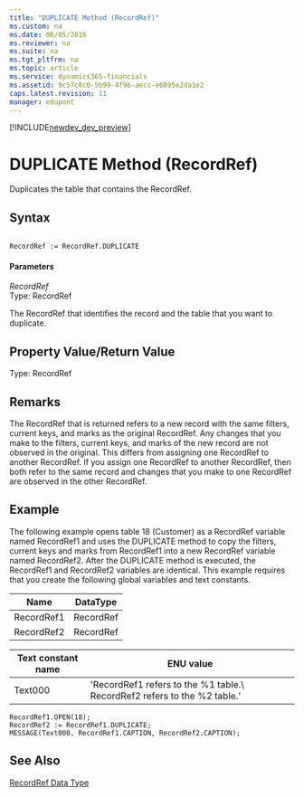 ```yaml
---
title: "DUPLICATE Method (RecordRef)"
ms.custom: na
ms.date: 06/05/2016
ms.reviewer: na
ms.suite: na
ms.tgt_pltfrm: na
ms.topic: article
ms.service: dynamics365-financials
ms.assetid: 9c57c8c0-5b99-4f9b-aecc-e6895e2da1e2
caps.latest.revision: 11
manager: edupont
---
```


[!INCLUDE[newdev_dev_preview](../includes/newdev_dev_preview.md)]

# DUPLICATE Method (RecordRef)
Duplicates the table that contains the RecordRef.  
  
## Syntax  
  
```  
  
RecordRef := RecordRef.DUPLICATE  
```  
  
#### Parameters  
 *RecordRef*  
 Type: RecordRef  
  
 The RecordRef that identifies the record and the table that you want to duplicate.  
  
## Property Value/Return Value  
 Type: RecordRef  
  
## Remarks  
 The RecordRef that is returned refers to a new record with the same filters, current keys, and marks as the original RecordRef. Any changes that you make to the filters, current keys, and marks of the new record are not observed in the original. This differs from assigning one RecordRef to another RecordRef. If you assign one RecordRef to another RecordRef, then both refer to the same record and changes that you make to one RecordRef are observed in the other RecordRef.  
  
## Example  
 The following example opens table 18 \(Customer\) as a RecordRef variable named RecordRef1 and uses the DUPLICATE method to copy the filters, current keys and marks from RecordRef1 into a new RecordRef variable named RecordRef2. After the DUPLICATE method is executed, the RecordRef1 and RecordRef2 variables are identical. This example requires that you create the following global variables and text constants.  
  
|Name|DataType|  
|----------|--------------|  
|RecordRef1|RecordRef|  
|RecordRef2|RecordRef|  
  
|Text constant name|ENU value|  
|------------------------|---------------|  
|Text000|'RecordRef1 refers to the %1 table.\\ RecordRef2 refers to the %2 table.'|  
  
```  
RecordRef1.OPEN(18);  
RecordRef2 := RecordRef1.DUPLICATE;  
MESSAGE(Text000, RecordRef1.CAPTION, RecordRef2.CAPTION);  
```  
  
## See Also  
 [RecordRef Data Type](../datatypes/devenv-RecordRef-Data-Type.md)